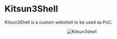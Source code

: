 # Kitsun3Shell
Kitsun3Shell is a custom webshell to be used as PoC.

<p align="center">
  <img src="https://i.ibb.co/M7WQK39/kitsuneshell.png" alt="Kitsun3shell" />
</p>
